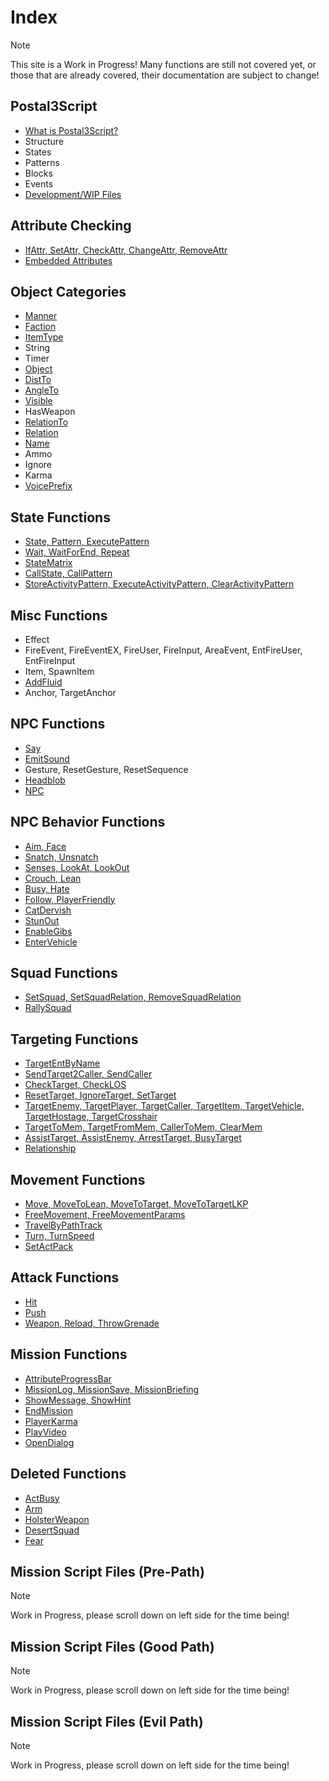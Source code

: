 # Index

<div class="admonition note">
<p class="admonition-title">Note</p>
<p>This site is a Work in Progress! Many functions are still not covered yet, or those that are already covered, their documentation are subject to change!</p>
</div>

## Postal3Script
<ul>
<li><a href="whatispostal3script">What is Postal3Script?</a></li>
<li>Structure</li>
<li>States</li>
<li>Patterns</li>
<li>Blocks</li>
<li>Events</li>
<li><a href="wipp3sfiles">Development/WIP Files</a></li>
</ul>

## Attribute Checking
<ul>
<li><a href="attribchecking/attributes">IfAttr, SetAttr, CheckAttr, ChangeAttr, RemoveAttr</a></li>
<li><a href="attribchecking/embedattributes">Embedded Attributes</a></li>
</ul>

## Object Categories
<ul>
<li><a href="objects/manner">Manner</a></li>
<li><a href="objects/faction">Faction</a></li>
<li><a href="objects/itemtype">ItemType</a></li>
<li>String</li>
<li>Timer</li>
<li><a href="objects/object">Object</a></li>
<li><a href="objects/distto">DistTo</a></li>
<li><a href="objects/angleto">AngleTo</a></li>
<li><a href="objects/visible">Visible</a></li>
<li>HasWeapon</li>
<li><a href="objects/relationto">RelationTo</a></li>
<li><a href="objects/relation">Relation</a></li>
<li><a href="objects/name">Name</a></li>
<li>Ammo</li>
<li>Ignore</li>
<li>Karma</li>
<li><a href="objects/voiceprefix">VoicePrefix</a></li>
</ul>

## State Functions
<ul>
<li><a href="statefuncs/func_state_pattern_executepattern">State, Pattern, ExecutePattern</a></li>
<li><a href="statefuncs/wait_waitforend_repeat">Wait, WaitForEnd, Repeat</a></li>
<li><a href="statefuncs/statematrix">StateMatrix</a></li>
<li><a href="statefuncs/callstate_callpattern">CallState, CallPattern</a></li>
<li><a href="statefuncs/activitypattern_funcs">StoreActivityPattern, ExecuteActivityPattern, ClearActivityPattern</a></li>
</ul>

## Misc Functions
<ul>
<li>Effect</li>
<li>FireEvent, FireEventEX, FireUser, FireInput, AreaEvent, EntFireUser, EntFireInput</li>
<li>Item, SpawnItem</li>
<li><a href="miscfuncs/addfluid">AddFluid</li></a>
<li>Anchor, TargetAnchor</li>
</ul>

## NPC Functions
<ul>
<li><a href="npcfuncs/say">Say</li></a>
<li><a href="npcfuncs/emitsound">EmitSound</li></a>
<li>Gesture, ResetGesture, ResetSequence</li>
<li><a href="npcfuncs/headblob">Headblob</li></a>
<li><a href="npcfuncs/NPC">NPC</li></a>
</ul>

## NPC Behavior Functions
<ul>
<li><a href="npcbehaviorfuncs/aim_face">Aim, Face</li></a>
<li><a href="npcbehaviorfuncs/snatch_unsnatch">Snatch, Unsnatch</li></a>
<li><a href="npcbehaviorfuncs/senses_lookat_lookout">Senses, LookAt, LookOut</li></a>
<li><a href="npcbehaviorfuncs/crouch_lean">Crouch, Lean</li></a>
<li><a href="npcbehaviorfuncs/busy_hate">Busy, Hate</li></a>
<li><a href="npcbehaviorfuncs/follow_playerfriendly">Follow, PlayerFriendly</li></a>
<li><a href="npcbehaviorfuncs/catdervish">CatDervish</li></a>
<li><a href="npcbehaviorfuncs/stunout">StunOut</li></a>
<li><a href="npcbehaviorfuncs/enablegibs">EnableGibs</li></a>
<li><a href="npcbehaviorfuncs/entervehicle">EnterVehicle</li></a>
</ul>

## Squad Functions
<ul>
<li><a href="squadfuncs/setsquad_relation">SetSquad, SetSquadRelation, RemoveSquadRelation</li></a>
<li><a href="squadfuncs/rallysquad">RallySquad</li></a>
</ul>

## Targeting Functions
<ul>
<li><a href="targetingfuncs/targetentbyname">TargetEntByName</li></a>
<li><a href="targetingfuncs/sendtarget2caller_sendcaller">SendTarget2Caller, SendCaller</li></a>
<li><a href="targetingfuncs/checktarget_checklos">CheckTarget, CheckLOS</li></a>
<li><a href="targetingfuncs/reset_ignore_settarget">ResetTarget, IgnoreTarget, SetTarget</li></a>
<li><a href="targetingfuncs/targetfunctions">TargetEnemy, TargetPlayer, TargetCaller, TargetItem, TargetVehicle, TargetHostage, TargetCrosshair</li></a>
<li><a href="targetingfuncs/targetmemory">TargetToMem, TargetFromMem, CallerToMem, ClearMem</li></a>
<li><a href="targetingfuncs/assisttarget_enemy">AssistTarget, AssistEnemy, ArrestTarget, BusyTarget</li></a>
<li><a href="targetingfuncs/relationship">Relationship</li></a>
</ul>

## Movement Functions
<ul>
<li><a href="movementfuncs/movement_funcs">Move, MoveToLean, MoveToTarget, MoveToTargetLKP</li></a>
<li><a href="movementfuncs/freemovement">FreeMovement, FreeMovementParams</li></a>
<li><a href="movementfuncs/travelbypathtrack">TravelByPathTrack</li></a>
<li><a href="movementfuncs/SetHintGroup, SetAreaGroup, SetLeanGroup, AvoidProhibitedArea</li></a>
<li><a href="movementfuncs/turn_turnspeed">Turn, TurnSpeed</li></a>
<li><a href="movementfuncs/setactpack">SetActPack</li></a>
</ul>

## Attack Functions
<ul>
<li><a href="attackfuncs/hit">Hit</li></a>
<li><a href="attackfuncs/push">Push</li></a>
<li><a href="attackfuncs/weapon_reload_throwgrenade">Weapon, Reload, ThrowGrenade</li></a>
</ul>

## Mission Functions
<ul>
<li><a href="missionfuncs/attributeprogressbar">AttributeProgressBar</li></a>
<li><a href="missionfuncs/missionlog_save_briefing">MissionLog, MissionSave, MissionBriefing</li></a>
<li><a href="missionfuncs/showmessage_showhint">ShowMessage, ShowHint</li></a>
<li><a href="missionfuncs/endmission">EndMission</li></a>
<li><a href="missionfuncs/playerkarma">PlayerKarma</li></a>
<li><a href="missionfuncs/playvideo">PlayVideo</li></a>
<li><a href="missionfuncs/opendialog">OpenDialog</li></a>
</ul>

## Deleted Functions
<ul>
<li><a href="deletedfuncs/actbusy">ActBusy</li></a>
<li><a href="deletedfuncs/arm">Arm</li></a>
<li><a href="deletedfuncs/holsterweapon">HolsterWeapon</li></a>
<li><a href="deletedfuncs/desertsquad">DesertSquad</li></a>
<li><a href="deletedfuncs/fear">Fear</li></a>
</ul>

## Mission Script Files (Pre-Path)

<div class="admonition note">
<p class="admonition-title">Note</p>
<p>Work in Progress, please scroll down on left side for the time being!</p>
</div>

## Mission Script Files (Good Path)

<div class="admonition note">
<p class="admonition-title">Note</p>
<p>Work in Progress, please scroll down on left side for the time being!</p>
</div>

## Mission Script Files (Evil Path)

<div class="admonition note">
<p class="admonition-title">Note</p>
<p>Work in Progress, please scroll down on left side for the time being!</p>
</div>